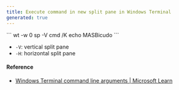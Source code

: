 ```yaml
---
title: Execute command in new split pane in Windows Terminal
generated: true
---
```


<div markdown="1" class="ans">
```
wt -w 0 sp -V cmd /K echo MASBicudo
```
</div>

- `-V`: vertical split pane
- `-H`: horizontal split pane

#### Reference

- [Windows Terminal command line arguments \| Microsoft Learn](https://docs.microsoft.com/en-us/windows/terminal/command-line-arguments?tabs=windows#options-and-commands)
